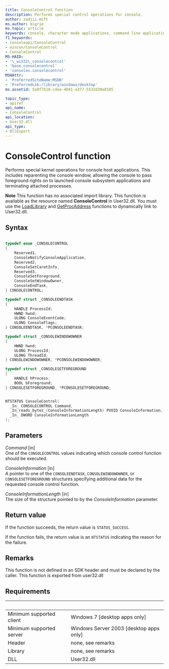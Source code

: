 ```yaml
---
title: ConsoleControl function
description: Performs special control operations for console.
author: zadjii-msft
ms.author: migrie
ms.topic: article
keywords: console, character mode applications, command line applications, terminal applications, console api
f1_keywords:
- consoleapi/ConsoleControl
- wincon/ConsoleControl
- ConsoleControl
MS-HAID:
- '\_win32\_consolecontrol'
- 'base.consolecontrol'
- 'consoles.consolecontrol'
MSHAttr:
- 'PreferredSiteName:MSDN'
- 'PreferredLib:/library/windows/desktop'
ms.assetid: 5a9f7b18-cdea-4041-a377-5532d30e0105

topic_type:
- apiref
api_name:
- ConsoleControl
api_location:
- User32.dll
api_type:
- DllExport
---
```


# ConsoleControl function

Performs special kernel operations for console host applications. This includes reparenting the console window, allowing the console to pass foreground rights on to launched console subsystem applications and terminating attached processes. 

<div class="alert"><b>Note</b> This function has no associated import library. This function is available as the resource named <b>ConsoleControl</b> in User32.dll. You must use the <a href="/windows/desktop/api/libloaderapi/nf-libloaderapi-loadlibrarya">LoadLibrary</a> and <a href="/windows/desktop/api/libloaderapi/nf-libloaderapi-getprocaddress">GetProcAddress</a> functions to dynamically link to User32.dll.</div><div> </div>

## Syntax

```C

typedef enum _CONSOLECONTROL
{
    Reserved1,
    ConsoleNotifyConsoleApplication,
    Reserved2,
    ConsoleSetCaretInfo,
    Reserved3,
    ConsoleSetForeground,
    ConsoleSetWindowOwner,
    ConsoleEndTask,
} CONSOLECONTROL;

typedef struct _CONSOLEENDTASK
{
    HANDLE ProcessId;
    HWND hwnd;
    ULONG ConsoleEventCode;
    ULONG ConsoleFlags;
} CONSOLEENDTASK, *PCONSOLEENDTASK;

typedef struct _CONSOLEWINDOWOWNER
{
    HWND hwnd;
    ULONG ProcessId;
    ULONG ThreadId;
} CONSOLEWINDOWOWNER, *PCONSOLEWINDOWOWNER;

typedef struct _CONSOLESETFOREGROUND
{
    HANDLE hProcess;
    BOOL bForeground;
} CONSOLESETFOREGROUND, *PCONSOLESETFOREGROUND;


NTSTATUS ConsoleControl(
  _In_ CONSOLECONTROL Command,
  _In_reads_bytes_(ConsoleInformationLength) PVOID ConsoleInformation,
  _In_ DWORD ConsoleInformationLength
);
```

## Parameters

*Command* \[in\]  
One of the `CONSOLECONTROL` values indicating which console control function should be executed. 

*ConsoleInformation* \[in\]  
A pointer to one of the `CONSOLEENDTASK`, `CONSOLEWINDOWOWNER`, or `CONSOLESETFOREGROUND` structures specifying additional data for the requested console control function. 

*ConsoleInformationLength* \[in\]  
The size of the structure pointed to by the *ConsoleInformation* parameter.

## Return value

If the function succeeds, the return value is `STATUS_SUCCESS`.

If the function fails, the return value is an `NTSTATUS` indicating the reason for the failure. 

## Remarks

This function is not defined in an SDK header and must be declared by the caller. This function is exported from user32.dll

## Requirements

| &nbsp; | &nbsp; |
|-|-|
| Minimum supported client | Windows 7 \[desktop apps only\] |
| Minimum supported server | Windows Server 2003 \[desktop apps only\] |
| Header | none, see remarks |
| Library | none, see remarks |
| DLL | User32.dll |

